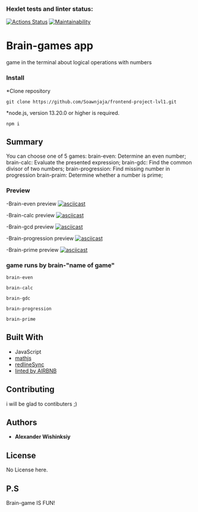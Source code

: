 ### Hexlet tests and linter status:
[![Actions Status](https://github.com/Soawnjaja/frontend-project-lvl1/workflows/hexlet-check/badge.svg)](https://github.com/Soawnjaja/frontend-project-lvl1/actions)
[![Maintainability](https://api.codeclimate.com/v1/badges/c0954d6baaabc6ee4c6c/maintainability)](https://codeclimate.com/github/Soawnjaja/frontend-project-lvl1/maintainability)
# Brain-games app
game in the terminal about logical operations with numbers

### Install

*Clone repository 
```
git clone https://github.com/Soawnjaja/frontend-project-lvl1.git
```
*node.js, version 13.20.0 or higher is required.
```
npm i
```
## Summary

You can choose one of 5 games:
brain-even: Determine an even number;
brain-calc: Evaluate the presented expression;
brain-gdc: Find the common divisor of two numbers;
brain-progression: Find missing number in progression
brain-praim: Determine whether a number is prime; 

### Preview
-Brain-even preview
[![asciicast](https://asciinema.org/a/EB4rcZlXUQzG4gRtA6g2A4jFc.svg)](https://asciinema.org/a/EB4rcZlXUQzG4gRtA6g2A4jFc)

-Brain-calc preview
[![asciicast](https://asciinema.org/a/Q8c5Vz1kdXdXLVQwZxKQED5sP.svg)](https://asciinema.org/a/Q8c5Vz1kdXdXLVQwZxKQED5sP)

-Brain-gcd preview
[![asciicast](https://asciinema.org/a/EbYAHAVG9IqYV7uiZD9irYZek.svg)](https://asciinema.org/a/EbYAHAVG9IqYV7uiZD9irYZek)

-Brain-progression preview
[![asciicast](https://asciinema.org/a/paY7Ptmy7tdkWlCIVFjfzsLGt.svg)](https://asciinema.org/a/paY7Ptmy7tdkWlCIVFjfzsLGt)

-Brain-prime preview
[![asciicast](https://asciinema.org/a/omGbWCGsRJOO5wMzenJMIOybT.svg)](https://asciinema.org/a/omGbWCGsRJOO5wMzenJMIOybT)

### game runs by brain-"name of game"
```
brain-even
```
```
brain-calc
```
```
brain-gdc
```
```
brain-progression
```
```
brain-prime
```

## Built With

* JavaScript
* [mathjs](https://www.npmjs.com/package/mathjs)
* [redlineSync](https://www.npmjs.com/package/readline-sync)
* [linted by AIRBNB](https://www.npmjs.com/package/eslint-config-airbnb)
  

## Contributing

i will be glad to contibuters ;)


## Authors

* **Alexander Wishinksiy**
  
## License

No License here.

## P.S
Brain-game IS FUN!



